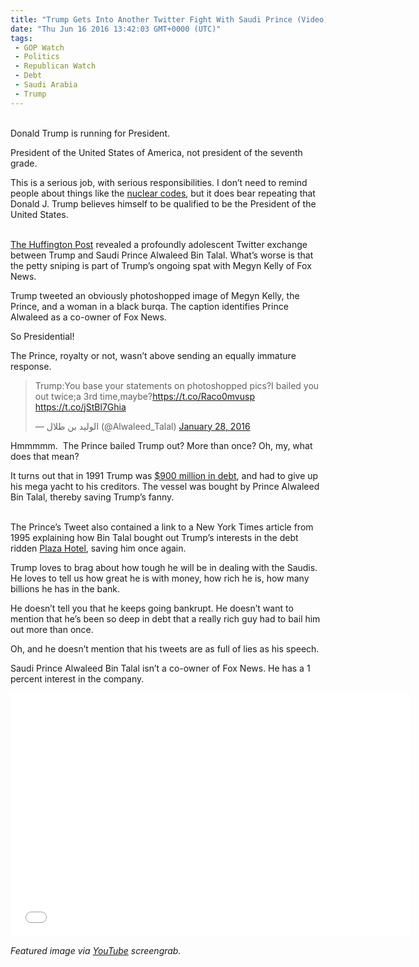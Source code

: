 ```yaml
---
title: "Trump Gets Into Another Twitter Fight With Saudi Prince (Video)"
date: "Thu Jun 16 2016 13:42:03 GMT+0000 (UTC)"
tags: 
 - GOP Watch
 - Politics
 - Republican Watch
 - Debt
 - Saudi Arabia
 - Trump
---
```

<p><!--OffDef--><br>
Donald Trump is running for President.</p><p>President of the United States of America, not president of the seventh grade.</p><p>This is a serious job, with serious responsibilities. I don&#x2019;t need to remind people about things like the <a href="/2016/06/10/rubio-dont-trust-trump-nuke-codes-potus-video/">nuclear codes</a>, but it does bear repeating that Donald J. Trump believes himself to be qualified to be the President of the United States.</p><p><!--Ads1--><br>
<a href="http://www.huffingtonpost.com/entry/saudi-prince-alwaleed-donald-trump_us_56aafa72e4b0010e80e99806" onclick="__gaTracker(&apos;send&apos;, &apos;event&apos;, &apos;outbound-article&apos;, &apos;http://www.huffingtonpost.com/entry/saudi-prince-alwaleed-donald-trump_us_56aafa72e4b0010e80e99806&apos;, &apos;The Huffington Post&apos;);">The Huffington Post</a> revealed a profoundly adolescent Twitter exchange between Trump and Saudi Prince Alwaleed Bin Talal. What&#x2019;s worse is that the petty sniping is part of Trump&#x2019;s ongoing spat with Megyn Kelly of Fox News.</p><p>Trump tweeted an obviously photoshopped image of Megyn Kelly, the Prince, and a woman in a black burqa. The caption identifies Prince Alwaleed as a co-owner of Fox News.</p><p>So Presidential!</p><p>The Prince, royalty or not, wasn&#x2019;t above sending an equally immature response.</p><blockquote class="twitter-tweet" data-width="500"><p lang="en" dir="ltr">Trump:You base your statements on photoshopped pics?I bailed you out twice;a 3rd time,maybe?<a href="https://t.co/Raco0mvusp" onclick="__gaTracker(&apos;send&apos;, &apos;event&apos;, &apos;outbound-article&apos;, &apos;https://t.co/Raco0mvusp&apos;, &apos;https://t.co/Raco0mvusp&apos;);">https://t.co/Raco0mvusp</a> <a href="https://t.co/jStBl7Ghia" onclick="__gaTracker(&apos;send&apos;, &apos;event&apos;, &apos;outbound-article&apos;, &apos;https://t.co/jStBl7Ghia&apos;, &apos;https://t.co/jStBl7Ghia&apos;);">https://t.co/jStBl7Ghia</a></p>
<p>&#x2014; &#x627;&#x644;&#x648;&#x644;&#x64A;&#x62F; &#x628;&#x646; &#x637;&#x644;&#x627;&#x644; (@Alwaleed_Talal) <a href="https://twitter.com/Alwaleed_Talal/status/692790423010566144" onclick="__gaTracker(&apos;send&apos;, &apos;event&apos;, &apos;outbound-article&apos;, &apos;https://twitter.com/Alwaleed_Talal/status/692790423010566144&apos;, &apos;January 28, 2016&apos;);">January 28, 2016</a></p></blockquote><p><script async src="//platform.twitter.com/widgets.js" charset="utf-8"></script></p><p>Hmmmmm. &#xA0;The Prince bailed Trump out? More than once? Oh, my, what does that mean?</p><p>It turns out that in 1991 Trump was <a href="https://www.buzzfeed.com/andrewkaczynski/set-an-open-course-for-the-virgin-sea?utm_term=.uuwpKGNP1#.gi7bN4YLn" onclick="__gaTracker(&apos;send&apos;, &apos;event&apos;, &apos;outbound-article&apos;, &apos;https://www.buzzfeed.com/andrewkaczynski/set-an-open-course-for-the-virgin-sea?utm_term=.uuwpKGNP1#.gi7bN4YLn&apos;, &apos;$900 million in debt&apos;);">$900 million in debt</a>, and had to give up his mega yacht&#xA0;to his creditors. The vessel was bought by Prince Alwaleed Bin Talal, thereby saving Trump&#x2019;s fanny.</p><p><!--Ads2--><br>
The Prince&#x2019;s Tweet also contained a link to a New York Times article from 1995 explaining how Bin Talal bought out Trump&#x2019;s interests in the debt ridden <a href="http://www.nytimes.com/1995/04/12/business/trump-is-selling-plaza-hotel-to-saudi-and-asian-investors.html" onclick="__gaTracker(&apos;send&apos;, &apos;event&apos;, &apos;outbound-article&apos;, &apos;http://www.nytimes.com/1995/04/12/business/trump-is-selling-plaza-hotel-to-saudi-and-asian-investors.html&apos;, &apos;Plaza Hotel&apos;);">Plaza Hotel</a>, saving him once again.</p><p>Trump loves to brag about how tough he will be in dealing with the Saudis. He loves to tell us how great he is with money, how rich he is, how many billions he has in the bank.</p><p>He doesn&#x2019;t tell you that he keeps going bankrupt. He doesn&#x2019;t want to mention that he&#x2019;s been so deep in debt that a really rich guy had to bail him out more than once.</p><p>Oh, and he doesn&#x2019;t mention that his tweets are as full of lies as his speech.</p><p>Saudi Prince Alwaleed Bin Talal isn&#x2019;t a co-owner of Fox News. He has a 1 percent interest in the company.</p><p><span class="embed-youtube" style="text-align:center; display: block;"><iframe class="youtube-player" type="text/html" width="640" height="390" src="//www.youtube.com/embed/M6ozVeMRakI?version=3&amp;rel=1&amp;fs=1&amp;autohide=2&amp;showsearch=0&amp;showinfo=1&amp;iv_load_policy=1&amp;wmode=transparent" allowfullscreen="true" style="border:0;"></iframe></span></p><p><em>Featured image via <a href="https://www.youtube.com/watch?v=M6ozVeMRakI" onclick="__gaTracker(&apos;send&apos;, &apos;event&apos;, &apos;outbound-article&apos;, &apos;https://www.youtube.com/watch?v=M6ozVeMRakI&apos;, &apos;YouTube&apos;);">YouTube</a> screengrab.</em></p><p>&#xA0;</p>
